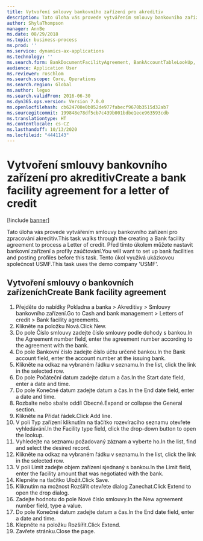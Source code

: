 ```yaml
---
title: Vytvoření smlouvy bankovního zařízení pro akreditiv
description: Tato úloha vás provede vytvářením smlouvy bankovního zařízení pro zpracování akreditiv.
author: ShylaThompson
manager: AnnBe
ms.date: 08/29/2018
ms.topic: business-process
ms.prod: ''
ms.service: dynamics-ax-applications
ms.technology: ''
ms.search.form: BankDocumentFacilityAgreement, BankAccountTableLookUp, BankDocumentFacilityAgreementExtension, DefaultDashboard
audience: Application User
ms.reviewer: roschlom
ms.search.scope: Core, Operations
ms.search.region: Global
ms.author: leguo
ms.search.validFrom: 2016-06-30
ms.dyn365.ops.version: Version 7.0.0
ms.openlocfilehash: cb624700e0b052de977fabecf9670b3515d32ab7
ms.sourcegitcommit: 199848e78df5cb7c439b001bdbe1ece963593cdb
ms.translationtype: HT
ms.contentlocale: cs-CZ
ms.lasthandoff: 10/13/2020
ms.locfileid: "4441143"
---
```

# <a name="create-a-bank-facility-agreement-for-a-letter-of-credit"></a><span data-ttu-id="f4d42-103">Vytvoření smlouvy bankovního zařízení pro akreditiv</span><span class="sxs-lookup"><span data-stu-id="f4d42-103">Create a bank facility agreement for a letter of credit</span></span>

[!include [banner](../../includes/banner.md)]

<span data-ttu-id="f4d42-104">Tato úloha vás provede vytvářením smlouvy bankovního zařízení pro zpracování akreditiv.</span><span class="sxs-lookup"><span data-stu-id="f4d42-104">This task walks through the creating a Bank facility agreement to process a Letter of credit.</span></span> <span data-ttu-id="f4d42-105">Před tímto úkolem můžete nastavit bankovní zařízení a profily zaúčtování.</span><span class="sxs-lookup"><span data-stu-id="f4d42-105">You will want to set up bank facilities and posting profiles before this task.</span></span>  <span data-ttu-id="f4d42-106">Tento úkol využívá ukázkovou společnost USMF.</span><span class="sxs-lookup"><span data-stu-id="f4d42-106">This task uses the demo company 'USMF'.</span></span>  


## <a name="create-bank-facility-agreement"></a><span data-ttu-id="f4d42-107">Vytvoření smlouvy o bankovních zařízeních</span><span class="sxs-lookup"><span data-stu-id="f4d42-107">Create Bank facility agreement</span></span>
1. <span data-ttu-id="f4d42-108">Přejděte do nabídky Pokladna a banka > Akreditivy > Smlouvy bankovního zařízení.</span><span class="sxs-lookup"><span data-stu-id="f4d42-108">Go to Cash and bank management > Letters of credit > Bank facility agreements.</span></span>
2. <span data-ttu-id="f4d42-109">Klikněte na položku Nová.</span><span class="sxs-lookup"><span data-stu-id="f4d42-109">Click New.</span></span>
3. <span data-ttu-id="f4d42-110">Do pole Číslo smlouvy zadejte číslo smlouvy podle dohody s bankou.</span><span class="sxs-lookup"><span data-stu-id="f4d42-110">In the Agreement number field, enter the agreement number according to the agreement with the bank.</span></span>
4. <span data-ttu-id="f4d42-111">Do pole Bankovní číslo zadejte číslo účtu určené bankou.</span><span class="sxs-lookup"><span data-stu-id="f4d42-111">In the Bank account field, enter the account number at the issuing bank.</span></span>
5. <span data-ttu-id="f4d42-112">Klikněte na odkaz na vybraném řádku v seznamu.</span><span class="sxs-lookup"><span data-stu-id="f4d42-112">In the list, click the link in the selected row.</span></span>
6. <span data-ttu-id="f4d42-113">Do pole Počáteční datum zadejte datum a čas.</span><span class="sxs-lookup"><span data-stu-id="f4d42-113">In the Start date field, enter a date and time.</span></span>
7. <span data-ttu-id="f4d42-114">Do pole Konečné datum zadejte datum a čas.</span><span class="sxs-lookup"><span data-stu-id="f4d42-114">In the End date field, enter a date and time.</span></span>
8. <span data-ttu-id="f4d42-115">Rozbalte nebo sbalte oddíl Obecné.</span><span class="sxs-lookup"><span data-stu-id="f4d42-115">Expand or collapse the General section.</span></span>
9. <span data-ttu-id="f4d42-116">Klikněte na Přidat řádek.</span><span class="sxs-lookup"><span data-stu-id="f4d42-116">Click Add line.</span></span>
10. <span data-ttu-id="f4d42-117">V poli Typ zařízení kliknutím na tlačítko rozevíracího seznamu otevřete vyhledávání.</span><span class="sxs-lookup"><span data-stu-id="f4d42-117">In the Facility type field, click the drop-down button to open the lookup.</span></span>
11. <span data-ttu-id="f4d42-118">Vyhledejte na seznamu požadovaný záznam a vyberte ho.</span><span class="sxs-lookup"><span data-stu-id="f4d42-118">In the list, find and select the desired record.</span></span>
12. <span data-ttu-id="f4d42-119">Klikněte na odkaz na vybraném řádku v seznamu.</span><span class="sxs-lookup"><span data-stu-id="f4d42-119">In the list, click the link in the selected row.</span></span>
13. <span data-ttu-id="f4d42-120">V poli Limit zadejte objem zařízení sjednaný s bankou.</span><span class="sxs-lookup"><span data-stu-id="f4d42-120">In the Limit field, enter the facility amount that was negotiated with the bank.</span></span>
14. <span data-ttu-id="f4d42-121">Klepněte na tlačítko Uložit.</span><span class="sxs-lookup"><span data-stu-id="f4d42-121">Click Save.</span></span>
15. <span data-ttu-id="f4d42-122">Kliknutím na možnost Rozšířit otevřete dialog Zanechat.</span><span class="sxs-lookup"><span data-stu-id="f4d42-122">Click Extend to open the drop dialog.</span></span>
16. <span data-ttu-id="f4d42-123">Zadejte hodnotu do pole Nové číslo smlouvy.</span><span class="sxs-lookup"><span data-stu-id="f4d42-123">In the New agreement number field, type a value.</span></span>
17. <span data-ttu-id="f4d42-124">Do pole Konečné datum zadejte datum a čas.</span><span class="sxs-lookup"><span data-stu-id="f4d42-124">In the End date field, enter a date and time.</span></span>
18. <span data-ttu-id="f4d42-125">Klepněte na položku Rozšířit.</span><span class="sxs-lookup"><span data-stu-id="f4d42-125">Click Extend.</span></span>
19. <span data-ttu-id="f4d42-126">Zavřete stránku.</span><span class="sxs-lookup"><span data-stu-id="f4d42-126">Close the page.</span></span>

